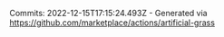 Commits: 2022-12-15T17:15:24.493Z - Generated via https://github.com/marketplace/actions/artificial-grass
<br>
